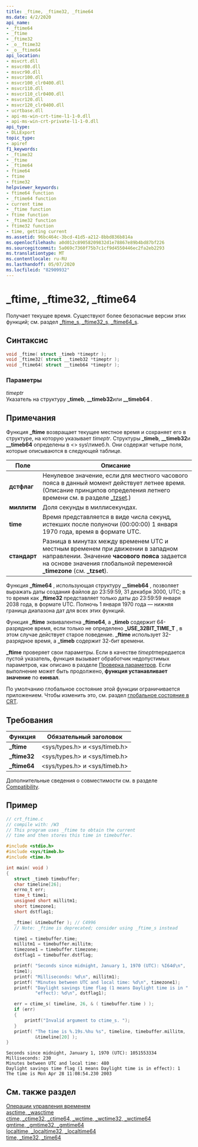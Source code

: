 ```yaml
---
title: _ftime, _ftime32, _ftime64
ms.date: 4/2/2020
api_name:
- _ftime64
- _ftime
- _ftime32
- _o__ftime32
- _o__ftime64
api_location:
- msvcrt.dll
- msvcr80.dll
- msvcr90.dll
- msvcr100.dll
- msvcr100_clr0400.dll
- msvcr110.dll
- msvcr110_clr0400.dll
- msvcr120.dll
- msvcr120_clr0400.dll
- ucrtbase.dll
- api-ms-win-crt-time-l1-1-0.dll
- api-ms-win-crt-private-l1-1-0.dll
api_type:
- DLLExport
topic_type:
- apiref
f1_keywords:
- _ftime32
- _ftime
- _ftime64
- ftime64
- ftime
- ftime32
helpviewer_keywords:
- ftime64 function
- _ftime64 function
- current time
- _ftime function
- ftime function
- _ftime32 function
- ftime32 function
- time, getting current
ms.assetid: 96bc464c-3bcd-41d5-a212-8bbd836b814a
ms.openlocfilehash: a0d012c89058209832d1e78867e89b4bd87bf226
ms.sourcegitcommit: 5a069c7360f75b7c1cf9d4550446ec2fa2eb2293
ms.translationtype: MT
ms.contentlocale: ru-RU
ms.lasthandoff: 05/07/2020
ms.locfileid: "82909932"
---
```

# <a name="_ftime-_ftime32-_ftime64"></a>_ftime, _ftime32, _ftime64

Получает текущее время. Существуют более безопасные версии этих функций; см. раздел [_ftime_s, _ftime32_s, _ftime64_s](ftime-s-ftime32-s-ftime64-s.md).

## <a name="syntax"></a>Синтаксис

```C
void _ftime( struct _timeb *timeptr );
void _ftime32( struct __timeb32 *timeptr );
void _ftime64( struct __timeb64 *timeptr );
```

### <a name="parameters"></a>Параметры

*timeptr*<br/>
Указатель на структуру **_timeb**, **__timeb32**или **__timeb64** .

## <a name="remarks"></a>Примечания

Функция **_ftime** возвращает текущее местное время и сохраняет его в структуре, на которую указывает *timeptr*. Структуры **_timeb**, **__timeb32**и **__timeb64** определены в \<> sys\\тимеб.h. Они содержат четыре поля, которые описываются в следующей таблице.

|Поле|Описание|
|-|-|
|**дстфлаг**|Ненулевое значение, если для местного часового пояса в данный момент действует летнее время. (Описание принципов определения летнего времени см. в разделе [_tzset](tzset.md).)|
|**миллитм**|Доля секунды в миллисекундах.|
|**time**|Время представляется в виде числа секунд, истекших после полуночи (00:00:00) 1 января 1970 года, время в формате UTC.|
|**стандарт**|Разница в минутах между временем UTC и местным временем при движении в западном направлении. Значение **часового пояса** задается на основе значения глобальной переменной **_timezone** (см. **_tzset**).|

Функция **_ftime64** , использующая структуру **__timeb64** , позволяет выражать даты создания файлов до 23:59:59, 31 декабря 3000, UTC; в то время как **_ftime32** представляет только даты до 23:59:59 января 2038 года, в формате UTC. Полночь 1 января 1970 года — нижняя граница диапазона дат для всех этих функций.

Функция **_ftime** эквивалентна **_ftime64**, а **_timeb** содержит 64-разрядное время, если только не определено **_USE_32BIT_TIME_T** , в этом случае действует старое поведение. **_ftime** использует 32-разрядное время, а **_timeb** содержит 32-бит времени.

**_ftime** проверяет свои параметры. Если в качестве *timeptr*передается пустой указатель, функция вызывает обработчик недопустимых параметров, как описано в разделе [Проверка параметров](../../c-runtime-library/parameter-validation.md). Если выполнение может быть продолжено, **функция устанавливает значение** по **еинвал**.

По умолчанию глобальное состояние этой функции ограничивается приложением. Чтобы изменить это, см. раздел [глобальное состояние в CRT](../global-state.md).

## <a name="requirements"></a>Требования

|Функция|Обязательный заголовок|
|--------------|---------------------|
|**_ftime**|\<sys/types.h> и \<sys/timeb.h>|
|**_ftime32**|\<sys/types.h> и \<sys/timeb.h>|
|**_ftime64**|\<sys/types.h> и \<sys/timeb.h>|

Дополнительные сведения о совместимости см. в разделе [Compatibility](../../c-runtime-library/compatibility.md).

## <a name="example"></a>Пример

```C
// crt_ftime.c
// compile with: /W3
// This program uses _ftime to obtain the current
// time and then stores this time in timebuffer.

#include <stdio.h>
#include <sys/timeb.h>
#include <time.h>

int main( void )
{
   struct _timeb timebuffer;
   char timeline[26];
   errno_t err;
   time_t time1;
   unsigned short millitm1;
   short timezone1;
   short dstflag1;

   _ftime( &timebuffer ); // C4996
   // Note: _ftime is deprecated; consider using _ftime_s instead

   time1 = timebuffer.time;
   millitm1 = timebuffer.millitm;
   timezone1 = timebuffer.timezone;
   dstflag1 = timebuffer.dstflag;

   printf( "Seconds since midnight, January 1, 1970 (UTC): %I64d\n",
   time1);
   printf( "Milliseconds: %d\n", millitm1);
   printf( "Minutes between UTC and local time: %d\n", timezone1);
   printf( "Daylight savings time flag (1 means Daylight time is in "
           "effect): %d\n", dstflag1);

   err = ctime_s( timeline, 26, & ( timebuffer.time ) );
   if (err)
   {
       printf("Invalid argument to ctime_s. ");
   }
   printf( "The time is %.19s.%hu %s", timeline, timebuffer.millitm,
           &timeline[20] );
}
```

```Output
Seconds since midnight, January 1, 1970 (UTC): 1051553334
Milliseconds: 230
Minutes between UTC and local time: 480
Daylight savings time flag (1 means Daylight time is in effect): 1
The time is Mon Apr 28 11:08:54.230 2003
```

## <a name="see-also"></a>См. также раздел

[Операции управления временем](../../c-runtime-library/time-management.md)<br/>
[asctime, _wasctime](asctime-wasctime.md)<br/>
[ctime, _ctime32, _ctime64, _wctime, _wctime32, _wctime64](ctime-ctime32-ctime64-wctime-wctime32-wctime64.md)<br/>
[gmtime, _gmtime32, _gmtime64](gmtime-gmtime32-gmtime64.md)<br/>
[localtime, _localtime32, _localtime64](localtime-localtime32-localtime64.md)<br/>
[time, _time32, _time64](time-time32-time64.md)<br/>
